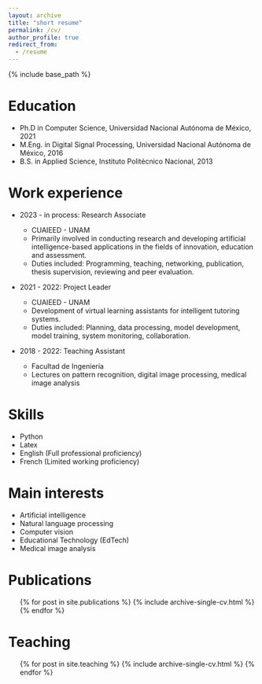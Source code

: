 ```yaml
---
layout: archive
title: "short resume"
permalink: /cv/
author_profile: true
redirect_from:
  - /resume
---
```


{% include base_path %}

Education
======
* Ph.D in Computer Science, Universidad Nacional Autónoma de México, 2021
* M.Eng. in Digital Signal Processing, Universidad Nacional Autónoma de México, 2016
* B.S. in Applied Science, Instituto Politécnico Nacional, 2013

Work experience
======
* 2023 - in process: Research Associate
  * CUAIEED - UNAM
  * Primarily involved in conducting research and developing artificial intelligence-based applications in the fields of innovation, education and assessment.
  * Duties included: Programming, teaching, networking, publication, thesis supervision, reviewing and peer evaluation.

* 2021 - 2022: Project Leader
  * CUAIEED - UNAM
  * Development of virtual learning assistants for intelligent tutoring systems.
  * Duties included: Planning, data processing, model development, model training, system monitoring, collaboration.

* 2018 - 2022: Teaching Assistant
  * Facultad de Ingeniería
  * Lectures on pattern recognition, digital image processing, medical image analysis

Skills
======
* Python
* Latex
* English (Full professional proficiency)
* French (Limited working proficiency)

Main interests
======
* Artificial intelligence
* Natural language processing
* Computer vision
* Educational Technology (EdTech)
* Medical image analysis

Publications
======
  <ul>{% for post in site.publications %}
    {% include archive-single-cv.html %}
  {% endfor %}</ul>
  
Teaching
======
  <ul>{% for post in site.teaching %}
    {% include archive-single-cv.html %}
  {% endfor %}</ul>
  